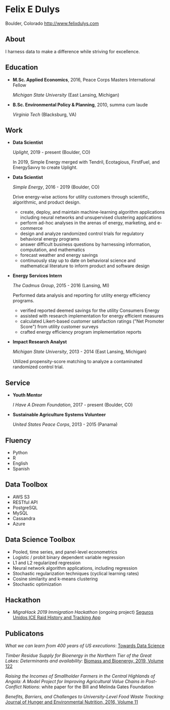 Felix E Dulys
=============

Boulder, Colorado
<http://www.felixdulys.com>

About
---------

I harness data to make a difference while striving for excellence.



Education
---------

*   **M.Sc. Applied Economics**, 2016, Peace Corps Masters International Fellow

    *Michigan State University* (East Lansing, Michigan)

*   **B.Sc. Environmental Policy & Planning**, 2010, summa cum laude

    *Virginia Tech* (Blacksburg, VA)


Work
---------------

*   **Data Scientist**

    *Uplight*, 2019 - present (Boulder, CO)

    In 2019, Simple Energy merged with Tendril, Ecotagious, FirstFuel, and EnergySavvy to create Uplight.




*   **Data Scientist**

    *Simple Energy*, 2016 - 2019 (Boulder, CO)

    Drive energy-wise actions for utility customers through scientific, algorithmic, and product design.

    - create, deploy, and maintain machine-learning algorithm applications including neural networks and unsupervised clustering applications
    - perform ad-hoc analyses in the arenas of energy, marketing, and e-commerce
    - design and analyze randomized control trials for regulatory behavioral energy programs
    - answer difficult business questions by harnessing information, computation, and mathematics
    - forecast weather and energy savings
    - continuously stay up to date on behavioral science and mathematical literature to inform product and software design






*   **Energy Services Intern**

    *The Cadmus Group*, 2015 - 2016 (Lansing, MI)

    Performed data analysis and reporting for utility energy efficiency programs.

    - verified reported deemed savings for the utility Consumers Energy
    - assisted with research implementation for energy efficient measures
    - calculated Likert-based customer satisfaction ratings ("Net Promoter Score") from utility customer surveys
    - crafted energy efficiency program implementation reports







*   **Impact Research Analyst**

    *Michigan State University*, 2013 - 2014 (East Lansing, Michigan)

    Utilized propensity-score matching to analyze a contaminated randomized control trial.



Service
-------

*   **Youth Mentor**

    *I Have A Dream Foundation*, 2017 - present (Boulder, CO)

*   **Sustainable Agriculture Systems Volunteer**

    *United States Peace Corps*, 2013 - 2015 (Panama)



Fluency
------

- Python
- R
- English
- Spanish


Data Toolbox
------

- AWS S3
- RESTful API
- PostgreSQL
- MySQL
- Cassandra
- Azure


Data Science Toolbox
--------------------

- Pooled, time series, and panel-level econometrics
- Logistic / probit binary dependent variable regression
- L1 and L2 regularized regression
- Neural network algorithm applications, including regression
- Stochastic regularization techniques (cyclical learning rates)
- Cosine similarity and k-means clustering
- Stochastic optimization


Hackathon
---------
- *MigraHack 2019 Immigration Hackathon* (ongoing project) [Seguros Unidos ICE Raid History and Tracking App](<http://github.com/mariajcb/migrahack>)

Publicatons
-----------

*What we can learn from 400 years of US executions*: [Towards Data Science](<https://towardsdatascience.com/what-we-can-learn-from-400-years-of-us-executions-a6a8f522dba>)


*Timber Residue Supply for Bioenergy in the Northern Tier of the Great Lakes: Determinants and availability*: [Biomass and Bioenergy, 2019, Volume 122](<https://www.sciencedirect.com/science/article/pii/S0961953419300352>)

*Raising the Incomes of Smallholder Farmers in the Central Highlands of Angola: A Model Project for Improving Agricultural Value Chains in Post-Conflict Nations*: white paper for the Bill and Melinda Gates Foundation

*Benefits, Barriers, and Challenges to University-Level Food Waste Tracking*: [Journal of Hunger and Environmental Nutrition, 2016, Volume 11](<https://www.tandfonline.com/doi/abs/10.1080/19320248.2015.1045676?journalCode=when20>)
